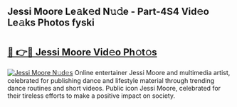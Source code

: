 ## Jessi Moore Le𝚊k𝚎d N𝚞𝚍e - Part-4S4 Vid𝚎o Le𝚊ks Photos fyski

# <h2><a href="http://fbbkvq.evod.top/?m=Jessi+Moore">🔗 👉🔴 Jessi Moore Vid𝚎o Ph𝚘t𝚘s</a></h2>

[![Jessi Moore N𝚞d𝚎s](https://i.imgur.com/8V9OHl7.gif)](http://fbbkvq.evod.top/?m=Jessi+Moore)
Online entertainer Jessi Moore and multimedia artist, celebrated for publishing dance and lifestyle material through trending dance routines and short videos. Public icon Jessi Moore, celebrated for their tireless efforts to make a positive impact on society. 
